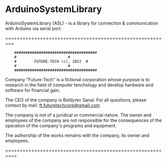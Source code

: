 # ArduinoSystemLibrary
ArduinoSystemLibrary (ASL) - is a library for connection &amp; communication with Arduino via serial port. 

=========================================================

	    #####################################
	    #				        #
	    #	     FUTURE-TECH (c), 2022	#
	    #				        #
	    #####################################


Company "Future-Tech" is a fictional corporation whose 
purpose is to research in the field of computer 
tenchology and develop hardware and software for 
financial gain.

The CEO of the company is Boldyrev Sanal. 
For all questions, please contact by mail: 
ft.futuretechcorp@gmail.com

The company is not of a juridical or commercial nature. 
The owner and employees of the company are not responsible 
for the consequences of the operation of the company's 
programs and equipment.

The authorship of the works remains with the company, 
its owner and employees.

==========================================================
